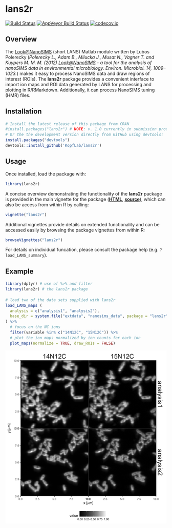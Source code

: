 
<!-- README.md is generated from README.Rmd. Please edit that file -->
lans2r
======

[![Build Status](https://travis-ci.org/KopfLab/lans2r.svg?branch=master)](https://travis-ci.org/KopfLab/lans2r) [![AppVeyor Build Status](https://ci.appveyor.com/api/projects/status/github/KopfLab/lans2r?branch=master&svg=true)](https://ci.appveyor.com/project/KopfLab/lans2r) [![codecov.io](https://codecov.io/github/KopfLab/lans2r/coverage.svg?branch=master)](https://codecov.io/github/KopfLab/lans2r?branch=master)

Overview
--------

The <Look@NanoSIMS> (short LANS) Matlab module written by Lubos Polerecky (*Polerecky L., Adam B., Milucka J., Musat N., Vagner T. and Kuypers M. M. M. (2012) <Look@NanoSIMS> - a tool for the analysis of nanoSIMS data in environmental microbiology. Environ. Microbiol. 14, 1009–1023.*) makes it easy to process NanoSIMS data and draw regions of interest (ROIs). The **lans2r** package provides a convenient interface to import ion maps and ROI data generated by LANS for processing and plotting in R/RMarkdown. Additionally, it can process NanoSIMS tuning (HMR) files.

Installation
------------

``` r
# Install the latest release of this package from CRAN
#install.packages("lans2r") # NOTE: v. 1.0 currently in submission proces
# Or the the development version directly from GitHub using devtools:
install.packages("devtools")
devtools::install_github('KopfLab/lans2r')
```

Usage
-----

Once installed, load the package with:

``` r
library(lans2r)
```

A concise overview demonstrating the functionality of the **lans2r** package is provided in the main vignette for the package (**[HTML](https://rawgit.com/KopfLab/lans2r/master/inst/doc/lans2r.html)**, **[source](https://github.com/KopfLab/lans2r/raw/master/vignettes/lans2r.Rmd)**), which can also be access from within R by calling:

``` r
vignette("lans2r")
```

Additional vignettes provide details on extended functionality and can be accessed easily by browsing the package vignettes from within R:

``` r
browseVignettes("lans2r")
```

For details on individual funcation, please consult the package help (e.g. `?load_LANS_summary`).

Example
-------

``` r
library(dplyr) # use of %>% and filter
library(lans2r) # the lans2r package

# load two of the data sets supplied with lans2r
load_LANS_maps (
  analysis = c("analysis1", "analysis2"),
  base_dir = system.file("extdata", "nanosims_data", package = "lans2r")
) %>% 
  # focus on the NC ions
  filter(variable %in% c("14N12C", "15N12C")) %>% 
  # plot the ion maps normalized by ion counts for each ion
  plot_maps(normalize = TRUE, draw_ROIs = FALSE)
```

![](inst/doc/README-ion_maps_example-1.png)
